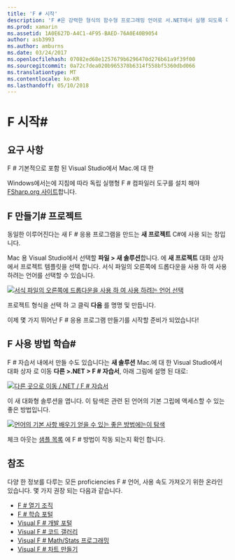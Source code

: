 ```yaml
---
title: 'F # 시작'
description: 'F #은 강력한 형식의 함수형 프로그래밍 언어로 서.NET에서 실행 되도록 디자인'
ms.prod: xamarin
ms.assetid: 1A0E627D-A4C1-4F95-BAED-76A0E40B9054
author: asb3993
ms.author: amburns
ms.date: 03/24/2017
ms.openlocfilehash: 07082ed68e1257679b6296470d276b61a9f39f00
ms.sourcegitcommit: 0a72c7dea020b965378b6314f558bf5360dbd066
ms.translationtype: MT
ms.contentlocale: ko-KR
ms.lasthandoff: 05/10/2018
---
```

# <a name="getting-started-with-f35"></a>F 시작&#35;

## <a name="requirements"></a>요구 사항

F # 기본적으로 포함 된 Visual Studio에서 Mac.에 대 한

Windows에서는에 지침에 따라 독립 실행형 F # 컴파일러 도구를 설치 해야 [FSharp.org 사이트](http://fsharp.org/use/windows/)합니다.

## <a name="creating-an-f35-project"></a>F 만들기&#35; 프로젝트

동일한 이루어진다는 새 F # 응용 프로그램을 만드는 **새 프로젝트** C#에 사용 되는 창입니다.

Mac 용 Visual Studio에서 선택할 **파일 > 새 솔루션**합니다. 에 **새 프로젝트** 대화 상자에서 프로젝트 템플릿을 선택 합니다. 서식 파일의 오른쪽에 드롭다운을 사용 하 여 사용 하려는 언어를 선택할 수 있습니다.

 [![](overview-images/choosefsharp.png "서식 파일의 오른쪽에 드롭다운을 사용 하 여 사용 하려는 언어 선택")](overview-images/choosefsharp.png#lightbox)

프로젝트 형식을 선택 하 고 클릭 **다음** 를 명명 및 만듭니다.


이제 몇 가지 뛰어난 F # 응용 프로그램 만들기를 시작할 준비가 되었습니다!

## <a name="learning-to-use-f35"></a>F 사용 방법 학습&#35;

F # 자습서 내에서 만들 수도 있습니다는 **새 솔루션** Mac.에 대 한 Visual Studio에서 대화 상자 로 이동 **다른 >.NET > F # 자습서**, 아래 그림에 설명 된 대로:

 [![](overview-images/fsharptutorial.png "다른 곳으로 이동 /.NET / F # 자습서")](overview-images/fsharptutorial.png#lightbox)

이 새 대화형 솔루션을 엽니다. 이 탐색은 관련 된 언어의 기본 그립에 액세스할 수 있는 좋은 방법입니다.

 [![](overview-images/newtutorial-sml.png "언어의 기본 사항 배우기 얻을 수 있는 좋은 방법에는이 탐색")](overview-images/newtutorial.png#lightbox)

체크 아웃는 [샘플 목록](~/cross-platform/platform/fsharp/samples.md) 에 F # 방법이 작동 되는지 확인 합니다.

## <a name="references"></a>참조

다양 한 정보를 다루는 모든 proficiencies F # 언어, 사용 속도 가져오기 위한 온라인 있습니다. 몇 가지 권장 되는 다음과 같습니다.

-  [F # 열기 조직](http://fsharp.org)
-  [F # 학습 포털](http://tryfsharp.org)
-  [Visual F # 개발 포털](http://go.microsoft.com/fwlink/?LinkID=234174)
-  [Visual F # 코드 갤러리](http://go.microsoft.com/fwlink/?LinkID=124614)
-  [Visual F # Math/Stats 프로그래밍](http://go.microsoft.com/fwlink/?LinkId=235173)
-  [Visual F # 차트 만들기](http://go.microsoft.com/fwlink/?LinkId=235176)

